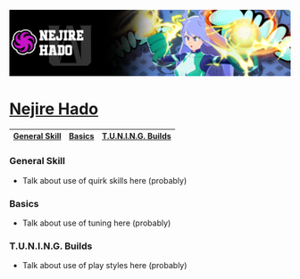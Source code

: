 <p align="center">
    <img src="https://raw.githubusercontent.com/HydrosPlays/ultrarumbleguide/refs/heads/main/images/2500.png" /><br/>
</p>

# [Nejire Hado](https://ultrarumble.com/character/25)

| [General Skill](#general-skill) | [Basics](#basics) | [T.U.N.I.N.G. Builds](#tuning-builds) |
|---------------------------------|------------------|--------------------------------------|

### General Skill
- Talk about use of quirk skills here (probably)
  
### Basics 
- Talk about use of tuning here (probably)

### T.U.N.I.N.G. Builds
- Talk about use of play styles here (probably)
